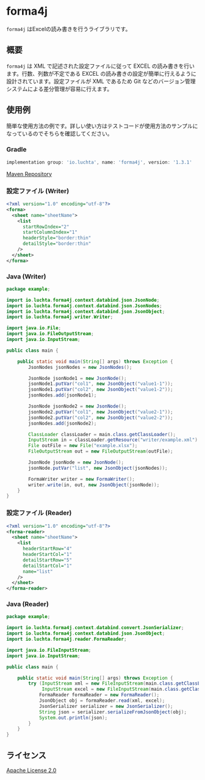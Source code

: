 # forma4j

`forma4j` はExcelの読み書きを行うライブラリです。

## 概要

`forma4j` は XML で記述された設定ファイルに従って EXCEL の読み書きを行います。行数、列数が不定である EXCEL の読み書きの設定が簡単に行えるように設計されています。設定ファイルが XML であるため Git などのバージョン管理システムによる差分管理が容易に行えます。

## 使用例

簡単な使用方法の例です。詳しい使い方はテストコードが使用方法のサンプルになっているのでそちらを確認してください。

### Gradle

```gradle
implementation group: 'io.luchta', name: 'forma4j', version: '1.3.1'
```

[Maven Repository](https://mvnrepository.com/artifact/io.luchta/forma4j)

### 設定ファイル (Writer)

```xml
<?xml version="1.0" encoding="utf-8"?>
<forma>
  <sheet name="sheetName">
    <list
      startRowIndex="2"
      startColumnIndex="1"
      headerStyle="border:thin"
      detailStyle="border:thin"
    />
  </sheet>
</forma>
```

### Java (Writer)

```java
package example;

import io.luchta.forma4j.context.databind.json.JsonNode;
import io.luchta.forma4j.context.databind.json.JsonNodes;
import io.luchta.forma4j.context.databind.json.JsonObject;
import io.luchta.forma4j.writer.Writer;

import java.io.File;
import java.io.FileOutputStream;
import java.io.InputStream;

public class main {

    public static void main(String[] args) throws Exception {
        JsonNodes jsonNodes = new JsonNodes();

        JsonNode jsonNode1 = new JsonNode();
        jsonNode1.putVar("col1", new JsonObject("value1-1"));
        jsonNode1.putVar("col2", new JsonObject("value1-2"));
        jsonNodes.add(jsonNode1);

        JsonNode jsonNode2 = new JsonNode();
        jsonNode2.putVar("col1", new JsonObject("value2-1"));
        jsonNode2.putVar("col2", new JsonObject("value2-2"));
        jsonNodes.add(jsonNode2);

        ClassLoader classLoader = main.class.getClassLoader();
        InputStream in = classLoader.getResource("writer/example.xml").openStream();
        File outFile = new File("example.xlsx");
        FileOutputStream out = new FileOutputStream(outFile);

        JsonNode jsonNode = new JsonNode();
        jsonNode.putVar("list", new JsonObject(jsonNodes));

        FormaWriter writer = new FormaWriter();
        writer.write(in, out, new JsonObject(jsonNode));
    }
}
```

### 設定ファイル (Reader)

```xml
<?xml version="1.0" encoding="utf-8"?>
<forma-reader>
  <sheet name="sheetName">
    <list 
      headerStartRow="4"
      headerStartCol="1"
      detailStartRow="5"
      detailStartCol="1"
      name="list"
    />
  </sheet>
</forma-reader>
```

### Java  (Reader)

```java
package example;

import io.luchta.forma4j.context.databind.convert.JsonSerializer;
import io.luchta.forma4j.context.databind.json.JsonObject;
import io.luchta.forma4j.reader.FormaReader;

import java.io.FileInputStream;
import java.io.InputStream;

public class main {

    public static void main(String[] args) throws Exception {
        try (InputStream xml = new FileInputStream(main.class.getClassLoader().getResource("reader/example.xml").getPath());
             InputStream excel = new FileInputStream(main.class.getClassLoader().getResource("reader/example.xlsx").getPath());) {
            FormaReader formaReader = new FormaReader();
            JsonObject obj = formaReader.read(xml, excel);
            JsonSerializer serializer = new JsonSerializer();
            String json = serializer.serializeFromJsonObject(obj);
            System.out.println(json);
        }
    }
}
```

## ライセンス

[Apache License 2.0](/LICENSE)
